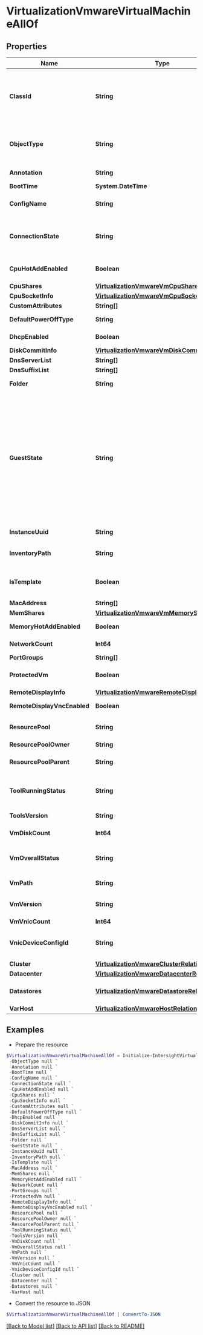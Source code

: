 # VirtualizationVmwareVirtualMachineAllOf
## Properties

Name | Type | Description | Notes
------------ | ------------- | ------------- | -------------
**ClassId** | **String** | The fully-qualified name of the instantiated, concrete type. This property is used as a discriminator to identify the type of the payload when marshaling and unmarshaling data. | [default to "virtualization.VmwareVirtualMachine"]
**ObjectType** | **String** | The fully-qualified name of the instantiated, concrete type. The value should be the same as the &#39;ClassId&#39; property. | [default to "virtualization.VmwareVirtualMachine"]
**Annotation** | **String** | List of annotations provided to this VM by user. Can be long. | [optional] 
**BootTime** | **System.DateTime** | Time when this VM booted up. | [optional] 
**ConfigName** | **String** | The configuration name for this VM. This maybe the same as the guest hostname. | [optional] 
**ConnectionState** | **String** | Shows if virtual machine is connected to vCenter. Values are Connected, Disconnected, Orphaned, Inaccessible, and Invalid. | [optional] 
**CpuHotAddEnabled** | **Boolean** | Indicates if the capability to add CPUs to a running VM is enabled. | [optional] 
**CpuShares** | [**VirtualizationVmwareVmCpuShareInfo**](VirtualizationVmwareVmCpuShareInfo.md) |  | [optional] 
**CpuSocketInfo** | [**VirtualizationVmwareVmCpuSocketInfo**](VirtualizationVmwareVmCpuSocketInfo.md) |  | [optional] 
**CustomAttributes** | **String[]** |  | [optional] 
**DefaultPowerOffType** | **String** | Indicates how the VM will be powered off (soft, hard etc.). | [optional] 
**DhcpEnabled** | **Boolean** | Shows if DHCP is used for IP/DNS on this VM. | [optional] 
**DiskCommitInfo** | [**VirtualizationVmwareVmDiskCommitInfo**](VirtualizationVmwareVmDiskCommitInfo.md) |  | [optional] 
**DnsServerList** | **String[]** |  | [optional] 
**DnsSuffixList** | **String[]** |  | [optional] 
**Folder** | **String** | The folder name associated with this VM. | [optional] 
**GuestState** | **String** | The state of the guest OS running on this VM. Could be running, not running etc. * &#x60;Unknown&#x60; - Indicates that the guest OS state cannot be determined. * &#x60;NotRunning&#x60; - Indicates that the guest OS is not running. * &#x60;Resetting&#x60; - Indicates that the guest OS is resetting. * &#x60;Running&#x60; - Indicates that the guest OS is running normally. * &#x60;ShuttingDown&#x60; - Indicates that the guest OS is shutting down. * &#x60;Standby&#x60; - Indicates that the guest OS is in standby mode. | [optional] [default to "Unknown"]
**InstanceUuid** | **String** | UUID assigned by vCenter to every VM. | [optional] 
**InventoryPath** | **String** | Inventory path to the VM. Example - /DC/vm/folder/VMName. | [optional] 
**IsTemplate** | **Boolean** | If true, indicates that the entity refers to a template of a virtual machine and not a real virtual machine. | [optional] 
**MacAddress** | **String[]** |  | [optional] 
**MemShares** | [**VirtualizationVmwareVmMemoryShareInfo**](VirtualizationVmwareVmMemoryShareInfo.md) |  | [optional] 
**MemoryHotAddEnabled** | **Boolean** | Adding memory to a running VM. | [optional] 
**NetworkCount** | **Int64** | Indicates how many networks are used by this VM. | [optional] 
**PortGroups** | **String[]** |  | [optional] 
**ProtectedVm** | **Boolean** | Shows if this is a protected VM. VMs can be in protection groups. | [optional] 
**RemoteDisplayInfo** | [**VirtualizationVmwareRemoteDisplayInfo**](VirtualizationVmwareRemoteDisplayInfo.md) |  | [optional] 
**RemoteDisplayVncEnabled** | **Boolean** | Shows if support for a remote VNC access is enabled. | [optional] 
**ResourcePool** | **String** | Name of the resource pool to which this VM belongs (optional). | [optional] 
**ResourcePoolOwner** | **String** | Who owns the resource pool. | [optional] 
**ResourcePoolParent** | **String** | The parent of the current resource pool to which this VM belongs. | [optional] 
**ToolRunningStatus** | **String** | Indicates if guest tools are running on this VM. Could be set to guestToolNotRunning or guestToolsRunning. | [optional] 
**ToolsVersion** | **String** | The version of the guest tools, usually not specified. | [optional] 
**VmDiskCount** | **Int64** | Shows the number of disks assigned to this VM. | [optional] 
**VmOverallStatus** | **String** | The operational state of the VM. Could be Available, Provisioned, Maintenance mode, Deleting, etc. | [optional] 
**VmPath** | **String** | Example - [datastore3] VCSA-134/VCSA-134.vmx. | [optional] 
**VmVersion** | **String** | Information about the version of this VM (vmx-09, vmx-11 etc.). | [optional] 
**VmVnicCount** | **Int64** | How many vnics are present. | [optional] 
**VnicDeviceConfigId** | **String** | Information related to the guest info&#39;s VNIC virtual device. It is a comma-separated list. | [optional] 
**Cluster** | [**VirtualizationVmwareClusterRelationship**](VirtualizationVmwareClusterRelationship.md) |  | [optional] 
**Datacenter** | [**VirtualizationVmwareDatacenterRelationship**](VirtualizationVmwareDatacenterRelationship.md) |  | [optional] 
**Datastores** | [**VirtualizationVmwareDatastoreRelationship[]**](VirtualizationVmwareDatastoreRelationship.md) | An array of relationships to virtualizationVmwareDatastore resources. | [optional] [readonly] 
**VarHost** | [**VirtualizationVmwareHostRelationship**](VirtualizationVmwareHostRelationship.md) |  | [optional] 

## Examples

- Prepare the resource
```powershell
$VirtualizationVmwareVirtualMachineAllOf = Initialize-IntersightVirtualizationVmwareVirtualMachineAllOf  -ClassId null `
 -ObjectType null `
 -Annotation null `
 -BootTime null `
 -ConfigName null `
 -ConnectionState null `
 -CpuHotAddEnabled null `
 -CpuShares null `
 -CpuSocketInfo null `
 -CustomAttributes null `
 -DefaultPowerOffType null `
 -DhcpEnabled null `
 -DiskCommitInfo null `
 -DnsServerList null `
 -DnsSuffixList null `
 -Folder null `
 -GuestState null `
 -InstanceUuid null `
 -InventoryPath null `
 -IsTemplate null `
 -MacAddress null `
 -MemShares null `
 -MemoryHotAddEnabled null `
 -NetworkCount null `
 -PortGroups null `
 -ProtectedVm null `
 -RemoteDisplayInfo null `
 -RemoteDisplayVncEnabled null `
 -ResourcePool null `
 -ResourcePoolOwner null `
 -ResourcePoolParent null `
 -ToolRunningStatus null `
 -ToolsVersion null `
 -VmDiskCount null `
 -VmOverallStatus null `
 -VmPath null `
 -VmVersion null `
 -VmVnicCount null `
 -VnicDeviceConfigId null `
 -Cluster null `
 -Datacenter null `
 -Datastores null `
 -VarHost null
```

- Convert the resource to JSON
```powershell
$VirtualizationVmwareVirtualMachineAllOf | ConvertTo-JSON
```

[[Back to Model list]](../README.md#documentation-for-models) [[Back to API list]](../README.md#documentation-for-api-endpoints) [[Back to README]](../README.md)

